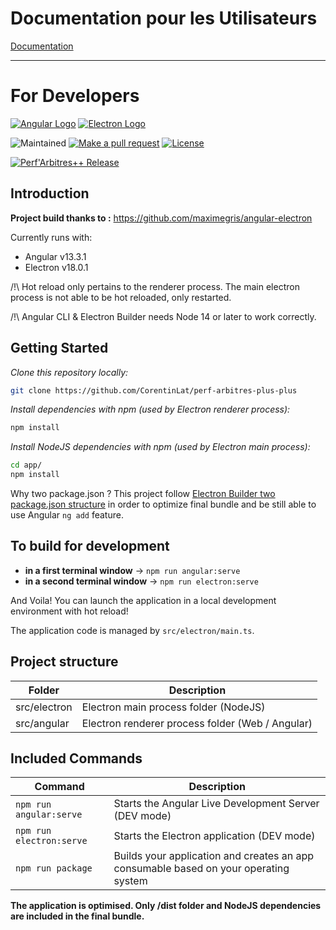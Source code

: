# Documentation pour les Utilisateurs

[Documentation](TODO)

---

# For Developers

[![Angular Logo](https://www.vectorlogo.zone/logos/angular/angular-icon.svg)](https://angular.io/) [![Electron Logo](https://www.vectorlogo.zone/logos/electronjs/electronjs-icon.svg)](https://electronjs.org/)

![Maintained](https://img.shields.io/badge/maintained-yes-brightgreen)
[![Make a pull request](https://img.shields.io/badge/PRs-welcome-red.svg)](http://makeapullrequest.com)
[![License](https://img.shields.io/badge/license-MIT-blue.svg)](LICENSE.md)

[![Perf'Arbitres++ Release](https://github.com/CorentinLat/perf-arbitres-plus-plus/actions/workflows/release.yml/badge.svg)](https://github.com/CorentinLat/perf-arbitres-plus-plus/actions/workflows/release.yml)

## Introduction

**Project build thanks to :** https://github.com/maximegris/angular-electron

Currently runs with:

- Angular v13.3.1
- Electron v18.0.1

/!\ Hot reload only pertains to the renderer process. The main electron process is not able to be hot reloaded, only restarted.

/!\ Angular CLI & Electron Builder needs Node 14 or later to work correctly.

## Getting Started

*Clone this repository locally:*

``` bash
git clone https://github.com/CorentinLat/perf-arbitres-plus-plus
```

*Install dependencies with npm (used by Electron renderer process):*

``` bash
npm install
```

*Install NodeJS dependencies with npm (used by Electron main process):*

``` bash
cd app/
npm install
```

Why two package.json ? This project follow [Electron Builder two package.json structure](https://www.electron.build/tutorials/two-package-structure) in order to optimize final bundle and be still able to use Angular `ng add` feature.
## To build for development

- **in a first terminal window** -> `npm run angular:serve`
- **in a second terminal window** -> `npm run electron:serve`

And Voila! You can launch the application in a local development environment with hot reload!

The application code is managed by `src/electron/main.ts`.

## Project structure

| Folder       | Description                                      |
|--------------|--------------------------------------------------|
| src/electron | Electron main process folder (NodeJS)            |
| src/angular  | Electron renderer process folder (Web / Angular) |

## Included Commands

| Command                  | Description                                                                          |
|--------------------------|--------------------------------------------------------------------------------------|
| `npm run angular:serve`  | Starts the Angular Live Development Server (DEV mode)                                |
| `npm run electron:serve` | Starts the Electron application (DEV mode)                                           |
| `npm run package`        | Builds your application and creates an app consumable based on your operating system |

**The application is optimised. Only /dist folder and NodeJS dependencies are included in the final bundle.**
